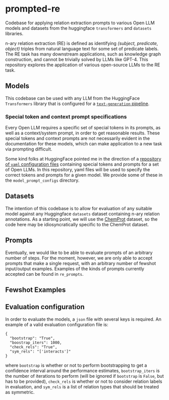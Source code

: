 # prompted-re
Codebase for applying relation extraction prompts to various Open LLM models and datasets from the huggingface `transformers` and `datasets` libraries.

n-ary relation extraction (RE) is defined as identifying *(subject, predicate, object)* triples from natural language text for some set of predicate labels. The RE task has many downstream applications, such as knowledge graph construction, and cannot be trivially solved by LLMs like GPT-4. This repository explores the application of various open-source LLMs to the RE task.

## Models
This codebase can be used with any LLM from the HuggingFace `Transformers` library that is configured for a [`text-generation` pipeline](https://huggingface.co/docs/transformers/main_classes/pipelines#transformers.TextGenerationPipeline).

### Special token and context prompt specifications
Every Open LLM requires a specific set of special tokens in its prompts, as well as a context/system prompt, in order to get reasonable results. These special tokens and context prompts are not necessarily evident in the documentation for these models, which can make application to a new task via prompting difficult.

Some kind folks at HuggingFace pointed me in the direction of a [repository of `yaml` configuration files](https://github.com/oobabooga/text-generation-webui/tree/main/characters/instruction-following) containing special tokens and prompts for a set of Open LLMs. In this repository, yaml files will be used to specify the correct tokens and prompts for a given model. We provide some of these in the `model_prompt_configs` directory.

## Datasets
The intention of this codebase is to allow for evaluation of any suitable model against any Huggingface `datasets` dataset containing n-ary relation annotations. As a starting point, we will use the [ChemProt](https://huggingface.co/datasets/bigbio/chemprot/) dataset, so the code here may be idiosyncratically specific to the ChemProt dataset.

## Prompts
Eventually, we would like to be able to evaluate prompts of an arbitrary number of steps. For the moment, however, we are only able to accept prompts that make a single request, with an arbitrary number of fewshot input/output examples. Examples of the kinds of prompts currently accepted can be found in `re_prompts`.

## Fewshot Examples

## Evaluation configuration
In order to evaluate the models, a `json` file with several keys is required. An example of a valid evaluation configuration file is:

```
{
  "bootstrap": "True",
  "boostrap_iters": 1000,
  "check_rels": "True",
  "sym_rels": "['interacts']"
}
```
where `bootstrap` is whether or not to perform bootstrapping to get a confidence interval around the performance estimates, `bootstrap_iters` is the number of iterations to perform (will be ignored if `bootstrap` is `False`, but has to be provided), `check_rels` is whether or not to consider relation labels in evaluation, and `sym_rels` is a list of relation types that should be treated as symmetric.
